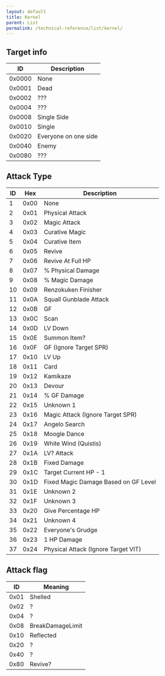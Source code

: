 ```yaml
---
layout: default
title: Kernel
parent: List
permalink: /technical-reference/list/kernel/
---
```


## Target info

| ID     | Description          |
|--------|----------------------|
| 0x0000 | None                 |
| 0x0001 | Dead                 |
| 0x0002 | ???                  |
| 0x0004 | ???                  |
| 0x0008 | Single Side          |
| 0x0010 | Single               |
| 0x0020 | Everyone on one side |
| 0x0040 | Enemy                |
| 0x0080 | ???                  |


## Attack Type

| ID | Hex  | Description                          |
|----|------|--------------------------------------|
| 1  | 0x00 | None                                 |
| 2  | 0x01 | Physical Attack                      |
| 3  | 0x02 | Magic Attack                         |
| 4  | 0x03 | Curative Magic                       |
| 5  | 0x04 | Curative Item                        |
| 6  | 0x05 | Revive                               |
| 7  | 0x06 | Revive At Full HP                    |
| 8  | 0x07 | % Physical Damage                    |
| 9  | 0x08 | % Magic Damage                       |
| 10 | 0x09 | Renzokuken Finisher                  |
| 11 | 0x0A | Squall Gunblade Attack               |
| 12 | 0x0B | GF                                   |
| 13 | 0x0C | Scan                                 |
| 14 | 0x0D | LV Down                              |
| 15 | 0x0E | Summon Item?                         |
| 16 | 0x0F | GF (Ignore Target SPR)               |
| 17 | 0x10 | LV Up                                |
| 18 | 0x11 | Card                                 |
| 19 | 0x12 | Kamikaze                             |
| 20 | 0x13 | Devour                               |
| 21 | 0x14 | % GF Damage                          |
| 22 | 0x15 | Unknown 1                            |
| 23 | 0x16 | Magic Attack (Ignore Target SPR)     |
| 24 | 0x17 | Angelo Search                        |
| 25 | 0x18 | Moogle Dance                         |
| 26 | 0x19 | White Wind (Quistis)                 |
| 27 | 0x1A | LV? Attack                           |
| 28 | 0x1B | Fixed Damage                         |
| 29 | 0x1C | Target Current HP - 1                |
| 30 | 0x1D | Fixed Magic Damage Based on GF Level |
| 31 | 0x1E | Unknown 2                            |
| 32 | 0x1F | Unknown 3                            |
| 33 | 0x20 | Give Percentage HP                   |
| 34 | 0x21 | Unknown 4                            |
| 35 | 0x22 | Everyone's Grudge                    |
| 36 | 0x23 | 1 HP Damage                          |
| 37 | 0x24 | Physical Attack (Ignore Target VIT)  |


## Attack flag

| ID   | Meaning          |
|------|------------------|
| 0x01 | Shelled          |
| 0x02 | ?                |
| 0x04 | ?                |
| 0x08 | BreakDamageLimit |
| 0x10 | Reflected        |
| 0x20 | ?                |
| 0x40 | ?                |
| 0x80 | Revive?          |

